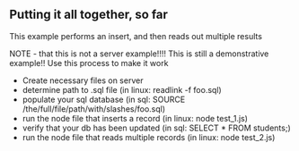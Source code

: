 ## Putting it all together, so far

This example performs an insert, and then reads out multiple results

NOTE - that this is not a server example!!!! This is still a demonstrative example!! Use this process to make it work
  * Create necessary files on server
  * determine path to .sql file (in linux: readlink -f foo.sql)
  * populate your sql database (in sql: SOURCE /the/full/file/path/with/slashes/foo.sql) 
  * run the node file that inserts a record (in linux: node test_1.js)
  * verify that your db has been updated (in sql: SELECT * FROM students;) 
  * run the node file that reads multiple records (in linux: node test_2.js)